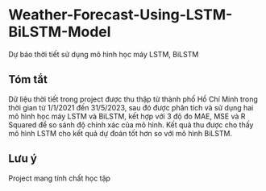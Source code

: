 # Weather-Forecast-Using-LSTM-BiLSTM-Model
Dự báo thời tiết sử dụng mô hình học máy LSTM, BiLSTM

## Tóm tắt
Dữ liệu thời tiết trong project được thu thập từ thành phố Hồ Chí Minh trong thời gian từ 1/1/2021 đến 31/5/2023, sau đó được phân tích và sử dụng hai mô hình học máy LSTM và BiLSTM, kết hợp với 3 độ đo MAE, MSE và R Squared để so sánh độ chính xác của mô hình. Kết quả thu được cho thấy mô hình LSTM cho kết quả dự đoán tốt hơn so với mô hình BiLSTM.

## Lưu ý
Project mang tính chất học tập

